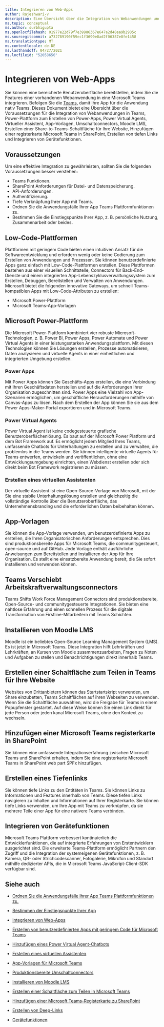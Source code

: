 ```yaml
---
title: Integrieren von Web-Apps
author: Rajeshwari-v
description: Eine Übersicht über die Integration von Webanwendungen und Gerätefunktionen in Microsoft Teams App.
ms.topic: conceptual
ms.author: surbhigupta
ms.openlocfilehash: 01977e22d79f7e39986367e647a2d48ea9b2905c
ms.sourcegitcommit: a732789190f59ec1f3699e8ad2f06387e8fe1458
ms.translationtype: MT
ms.contentlocale: de-DE
ms.lasthandoff: 04/27/2021
ms.locfileid: "52058656"
---
```

# <a name="integrate-web-apps"></a>Integrieren von Web-Apps

Sie können eine bereicherte Benutzeroberfläche bereitstellen, indem Sie die Features einer vorhandenen Webanwendung in eine Microsoft Teams integrieren. Befolgen Sie die [Teams,](~/concepts/design/understand-use-cases.md) damit Ihre App für die Anwendung nativ Teams.
Dieses Dokument bietet eine Übersicht über die Voraussetzungen für die Integration von Webanwendungen in Teams, Power-Plattform zum Erstellen von Power-Apps, Power Virtual Agents, Virtueller Assistent, App-Vorlagen, Umschaltconnectors, Moodle LMS, Erstellen einer Share-to-Teams-Schaltfläche für Ihre Website, Hinzufügen einer registerkarte Microsoft Teams in SharePoint, Erstellen von tiefen Links und Integrieren von Gerätefunktionen.

## <a name="prerequisites"></a>Voraussetzungen   

Um eine effektive Integration zu gewährleisten, sollten Sie die folgenden Voraussetzungen besser verstehen:
* Teams Funktionen. 
* SharePoint Anforderungen für Datei- und Datenspeicherung.
* API-Anforderungen.
* Authentifizierung.
* Tiefe Verknüpfung Ihrer App mit Teams.
* Ordnen Sie die Anwendungsfälle Ihrer App Teams Plattformfunktionen zu.
* Bestimmen Sie die Einstiegspunkte Ihrer App, z. B. persönliche Nutzung, Zusammenarbeit oder beides.

## <a name="low-code-platforms"></a>Low-Code-Plattformen

Plattformen mit geringem Code bieten einen intuitiven Ansatz für die Softwareentwicklung und erfordern wenig oder keine Codierung zum Erstellen von Anwendungen und Prozessen. Sie können benutzerdefinierte Apps ganz einfach mit Low-Code-Plattformen erstellen. Diese Plattformen bestehen aus einer visuellen Schnittstelle, Connectors für Back-End-Dienste und einem integrierten App-Lebenszyklusverwaltungssystem zum Erstellen, Debuggen, Bereitstellen und Verwalten von Anwendungen. Microsoft bietet die folgenden innovative Gateways, um schnell Teams-kompatiblen Apps mit Low-Code-Attributen zu erstellen:
* Microsoft Power-Plattform
* Microsoft Teams-App-Vorlagen

## <a name="microsoft-power-platform"></a>Microsoft Power-Plattform

Die Microsoft Power-Plattform kombiniert vier robuste Microsoft-Technologien, z. B. Power BI, Power Apps, Power Automate und Power Virtual Agents in einer leistungsstarken Anwendungsplattform. Mit diesen Technologien können Sie Lösungen erstellen, Prozesse automatisieren, Daten analysieren und virtuelle Agents in einer einheitlichen und integrierten Umgebung erstellen.

### <a name="power-apps"></a>Power Apps

Mit Power Apps können Sie Geschäfts-Apps erstellen, die eine Verbindung mit Ihren Geschäftsdaten herstellen und auf die Anforderungen Ihrer Organisation zugeschnitten sind. Power Apps eine Vielzahl von App-Szenarien ermöglichen, um geschäftliche Herausforderungen mithilfe von Canvas-Apps zu lösen. Nach dem Erstellen der App können Sie sie aus dem Power Apps-Maker-Portal exportieren und in Microsoft Teams.

### <a name="power-virtual-agents"></a>Power Virtual Agents

Power Virtual Agent ist keine codegesteuerte grafische Benutzeroberflächenlösung. Es baut auf der Microsoft Power Platform und dem Bot Framework auf. Es ermöglicht jedem Mitglied Ihres Teams, umfassende Chatbots für Unterhaltungen zu erstellen und zu verwalten, die problemlos in die Teams werden. Sie können intelligente virtuelle Agents für Teams entwerfen, entwickeln und veröffentlichen, ohne eine Entwicklungsumgebung einrichten, einen Webdienst erstellen oder sich direkt beim Bot Framework registrieren zu müssen.

### <a name="create-virtual-assistant"></a>Erstellen eines virtuellen Assistenten

Der virtuelle Assistent ist eine Open-Source-Vorlage von Microsoft, mit der Sie eine stabile Unterhaltungslösung erstellen und gleichzeitig die vollständige Kontrolle über die Benutzeroberfläche, das Unternehmensbranding und die erforderlichen Daten beibehalten können. 

## <a name="app-templates"></a>App-Vorlagen

Sie können die App-Vorlage verwenden, um benutzerdefinierte Apps zu erstellen, die Ihren Organisatorischen Anforderungen entsprechen. Dies sind produktionsbereite Apps für Microsoft Teams, die communitygesteuert, open-source und auf GitHub. Jede Vorlage enthält ausführliche Anweisungen zum Bereitstellen und Installieren der App für Ihre Organisation. Es stellt eine einsatzbereite Anwendung bereit, die Sie sofort installieren und verwenden können. 

## <a name="teams-shifts-work-force-management-connectors"></a>Teams Verschiebt Arbeitskraftverwaltungsconnectors

Teams Shifts Work Force Management Connectors sind produktionsbereite, Open-Source- und communitygesteuerte Integrationen. Sie bieten eine nahtlose Erfahrung und einen schnellen Prozess für die digitale Transformation von Firstline-Mitarbeitern mit Teams Schichten.

## <a name="install-moodle-lms"></a>Installieren von Moodle LMS

Moodle ist ein beliebtes Open-Source Learning Management System (LMS). Es ist jetzt in Microsoft Teams. Diese Integration hilft Lehrkräften und Lehrkräften, an Kursen von Moodle zusammenzuarbeiten, Fragen zu Noten und Aufgaben zu stellen und Benachrichtigungen direkt innerhalb Teams.

## <a name="create-a-share-to-teams-button-for-your-website"></a>Erstellen einer Schaltfläche zum Teilen in Teams für Ihre Website

Websites von Drittanbietern können das Startstartskript verwenden, um Share einzubetten, Teams Schaltflächen auf ihren Webseiten zu verwenden. Wenn Sie die Schaltfläche auswählen, wird die Freigabe für Teams in einem Popupfenster gestartet. Auf diese Weise können Sie einen Link direkt für jede Person oder jeden kanal Microsoft Teams, ohne den Kontext zu wechseln.

## <a name="add-a-microsoft-teams-tab-in-sharepoint"></a>Hinzufügen einer Microsoft Teams registerkarte in SharePoint

Sie können eine umfassende Integrationserfahrung zwischen Microsoft Teams und SharePoint erhalten, indem Sie eine registerkarte Microsoft Teams in SharePoint web part SPFx hinzufügen. 

## <a name="create-deep-link"></a>Erstellen eines Tiefenlinks

Sie können tiefe Links zu den Entitäten in Teams. Sie können Links zu Informationen und Features innerhalb von Teams. Diese tiefen Links navigieren zu Inhalten und Informationen auf Ihrer Registerkarte. Sie können tiefe Links verwenden, um Ihre App mit Teams zu verknüpfen, da sie mehrere Teile einer App für eine nativere Teams verbinden.

## <a name="integrate-device-capabilities"></a>Integrieren von Gerätefunktionen

Microsoft Teams Plattform verbessert kontinuierlich die Entwicklerfunktionen, die auf integrierte Erfahrungen von Erstentwicklern ausgerichtet sind. Die erweiterte Teams-Plattform ermöglicht Partnern den Zugriff und die Integration der systemeigenen Gerätefunktionen, z. B. Kamera, QR- oder Strichcodescanner, Fotogalerie, Mikrofon und Standort mithilfe dedizierter APIs, die in Microsoft Teams JavaScript-Client-SDK verfügbar sind. 

## <a name="see-also"></a>Siehe auch

- [Ordnen Sie die Anwendungsfälle Ihrer App Teams Plattformfunktionen zu.](~/concepts/design/map-use-cases.md)

- [Bestimmen der Einstiegspunkte Ihrer App](~/concepts/extensibility-points.md)

- [Integrieren von Web-Apps](~/samples/integrating-web-apps.md)

- [Erstellen von benutzerdefinierten Apps mit geringem Code für Microsoft Teams](~/samples/teams-low-code-solutions.md)

- [Hinzufügen eines Power Virtual Agent-Chatbots](~/bots/how-to/add-power-virtual-agents-bot-to-teams.md)

- [Erstellen eines virtuellen Assistenten](~/samples/virtual-assistant.md)

- [App-Vorlagen für Microsoft Teams](~/samples/app-templates.md)

- [Produktionsbereite Umschaltconnectors](~/samples/shifts-wfm-connectors.md)

- [Installieren von Moodle LMS](~/resources/moodleinstructions.md)

- [Erstellen einer Schaltfläche zum Teilen in Microsoft Teams](~/concepts/build-and-test/share-to-teams.md)

- [Hinzufügen einer Microsoft Teams-Registerkarte zu SharePoint](~/tabs/how-to/tabs-in-sharepoint.md)

- [Erstellen von Deep-Links](~/concepts/build-and-test/deep-links.md)

- [Gerätefunktionen](~/concepts/device-capabilities/device-capabilities-overview.md)
